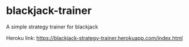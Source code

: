 # blackjack-trainer
A simple strategy trainer for blackjack

Heroku link: https://blackjack-strategy-trainer.herokuapp.com/index.html
